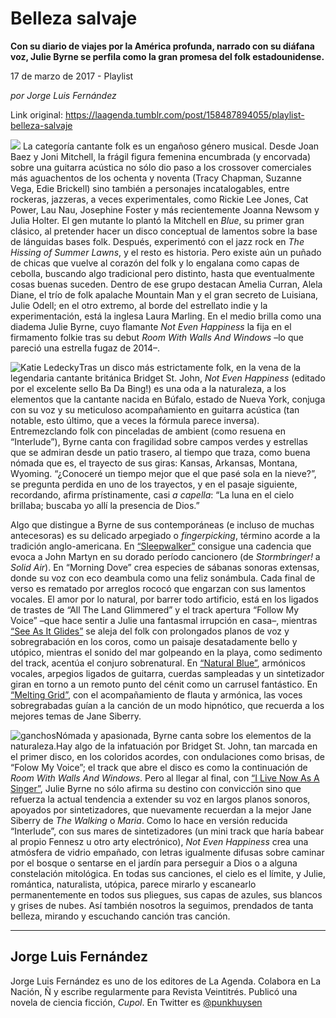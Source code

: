 # Belleza salvaje

**Con su diario de viajes por la América profunda, narrado con su diáfana voz, Julie Byrne se perfila como la gran promesa del folk estadounidense.**

17 de marzo de 2017 - Playlist

_por Jorge Luis Fernández_

Link original: https://laagenda.tumblr.com/post/158487894055/playlist-belleza-salvaje

![](https://64.media.tumblr.com/a6c4195d0a402176b35bd9b9e5a4a0ef/tumblr_inline_pk1nfyTbIT1t6q87u_500.jpg)
La categoría cantante folk es un engañoso género musical. Desde Joan Baez y Joni Mitchell, la frágil figura femenina encumbrada (y encorvada) sobre una guitarra acústica no sólo dio paso a los crossover comerciales más aguachentos de los ochenta y noventa (Tracy Chapman, Suzanne Vega, Edie Brickell) sino también a personajes incatalogables, entre rockeras, jazzeras, a veces experimentales, como Rickie Lee Jones, Cat Power, Lau Nau, Josephine Foster y más recientemente Joanna Newsom y Julia Holter. El gen mutante lo plantó la Mitchell en *Blue*, su primer gran clásico, al pretender hacer un disco conceptual de lamentos sobre la base de lánguidas bases folk. Después, experimentó con el jazz rock en *The Hissing of Summer Lawns*, y el resto es historia. Pero existe aún un puñado de chicas que vuelve al corazón del folk y lo engalana como capas de cebolla, buscando algo tradicional pero distinto, hasta que eventualmente cosas buenas suceden. Dentro de ese grupo destacan Amelia Curran, Alela Diane, el trío de folk apalache Mountain Man y el gran secreto de Luisiana, Julie Odell; en el otro extremo, al borde del estrellato indie y la experimentación, está la inglesa Laura Marling. En el medio brilla como una diadema Julie Byrne, cuyo flamante *Not Even Happiness* la fija en el firmamento folkie tras su debut *Room With Walls And Windows* –lo que pareció una estrella fugaz de 2014–. 

![Katie Ledecky](https://64.media.tumblr.com/cec1ef67266a5b11209cf880fb458e5a/tumblr_inline_pk1nfz1U8v1t6q87u_400.jpg)Tras un disco más estrictamente folk, en la vena de la legendaria cantante británica Bridget St. John, *Not Even Happiness* (editado por el excelente sello Ba Da Bing!) es una oda a la naturaleza, a los elementos que la cantante nacida en Búfalo, estado de Nueva York, conjuga con su voz y su meticuloso acompañamiento en guitarra acústica (tan notable, esto último, que a veces la fórmula parece inversa). Entremezclando folk con pinceladas de ambient (como resuena en “Interlude”), Byrne canta con fragilidad sobre campos verdes y estrellas que se admiran desde un patio trasero, al tiempo que traza, como buena nómada que es, el trayecto de sus giras: Kansas, Arkansas, Montana, Wyoming. “¿Conoceré un tiempo mejor que el que pasé sola en la nieve?”, se pregunta perdida en uno de los trayectos, y en el pasaje siguiente, recordando, afirma prístinamente, casi *a capella*: “La luna en el cielo brillaba; buscaba yo allí la presencia de Dios.” 

Algo que distingue a Byrne de sus contemporáneas (e incluso de muchas antecesoras) es su delicado arpegiado o *fingerpicking*, término acorde a la tradición anglo-americana. En [“Sleepwalker”](https://www.youtube.com/watch?v=Vv6P8EL4JTo) consigue una cadencia que evoca a John Martyn en su dorado período cancionero (de *Stormbringer!* a *Solid Air*). En “Morning Dove” crea especies de sábanas sonoras extensas, donde su voz con eco deambula como una feliz sonámbula. Cada final de verso es rematado por arreglos rococó que engarzan con sus lamentos vocales. El amor por lo natural, por barrer todo artificio, está en los ligados de trastes de “All The Land Glimmered” y el track apertura “Follow My Voice” –que hace sentir a Julie una fantasmal irrupción en casa–, mientras [“See As It Glides”](https://www.youtube.com/watch?v=18JY5EF3YsM) se aleja del folk con prolongados planos de voz y sobregrabación en los coros, como un paisaje desatadamente bello y utópico, mientras el sonido del mar golpeando en la playa, como sedimento del track, acentúa el conjuro sobrenatural. En [“Natural Blue”](https://www.youtube.com/watch?v=0gdO3qebP5E), armónicos vocales, arpegios ligados de guitarra, cuerdas sampleadas y un sintetizador giran en torno a un remoto punto del cénit como un carrusel fantástico. En [“Melting Grid”](https://www.youtube.com/watch?v=Y-UXtbT0TkY), con el acompañamiento de flauta y armónica, las voces sobregrabadas guían a la canción de un modo hipnótico, que recuerda a los mejores temas de Jane Siberry. 

![ganchos](https://64.media.tumblr.com/2e3d3c450003170da3ef530225fd566d/tumblr_inline_pk1ng0ruz81t6q87u_500.jpg)Nómada y apasionada, Byrne canta sobre los elementos de la naturaleza.Hay algo de la infatuación por Bridget St. John, tan marcada en el primer disco, en los coloridos acordes, con ondulaciones como brisas, de “Folow My Voice”; el track que abre el disco es como la continuación de *Room With Walls And Windows*. Pero al llegar al final, con [“I Live Now As A Singer”](https://www.youtube.com/watch?v=Sesn6iLINPU), Julie Byrne no sólo afirma su destino con convicción sino que refuerza la actual tendencia a extender su voz en largos planos sonoros, apoyados por sintetizadores, que nuevamente recuerdan a la mejor Jane Siberry de *The Walking* o *Maria*. Como lo hace en versión reducida “Interlude”, con sus mares de sintetizadores (un mini track que haría babear al propio Fennesz u otro arty electrónico), *Not Even Happiness* crea una atmósfera de vidrio empañado, con letras igualmente difusas sobre caminar por el bosque o sentarse en el jardín para perseguir a Dios o a alguna constelación mitológica. En todas sus canciones, el cielo es el límite, y Julie, romántica, naturalista, utópica, parece mirarlo y escanearlo permanentemente en todos sus pliegues, sus capas de azules, sus blancos y grises de nubes. Así también nosotros la seguimos, prendados de tanta belleza, mirando y escuchando canción tras canción. 

  




---

Jorge Luis Fernández
--------------------

 Jorge Luis Fernández es uno de los editores de La Agenda. Colabora en La Nación, Ñ y escribe regularmente para Revista Veintitrés. Publicó una novela de ciencia ficción, *Cupol*. En Twitter es [@punkhuysen](https://twitter.com/punkhuysen) 

